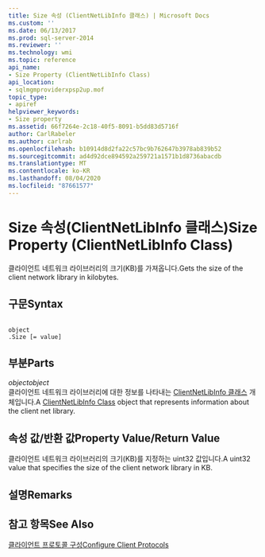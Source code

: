 ```yaml
---
title: Size 속성 (ClientNetLibInfo 클래스) | Microsoft Docs
ms.custom: ''
ms.date: 06/13/2017
ms.prod: sql-server-2014
ms.reviewer: ''
ms.technology: wmi
ms.topic: reference
api_name:
- Size Property (ClientNetLibInfo Class)
api_location:
- sqlmgmproviderxpsp2up.mof
topic_type:
- apiref
helpviewer_keywords:
- Size property
ms.assetid: 66f7264e-2c18-40f5-8091-b5dd83d5716f
author: CarlRabeler
ms.author: carlrab
ms.openlocfilehash: b10914d8d2fa22c57bc9b762647b3978ab839b52
ms.sourcegitcommit: ad4d92dce894592a259721a1571b1d8736abacdb
ms.translationtype: MT
ms.contentlocale: ko-KR
ms.lasthandoff: 08/04/2020
ms.locfileid: "87661577"
---
```

# <a name="size-property-clientnetlibinfo-class"></a><span data-ttu-id="66f20-102">Size 속성(ClientNetLibInfo 클래스)</span><span class="sxs-lookup"><span data-stu-id="66f20-102">Size Property (ClientNetLibInfo Class)</span></span>
  <span data-ttu-id="66f20-103">클라이언트 네트워크 라이브러리의 크기(KB)를 가져옵니다.</span><span class="sxs-lookup"><span data-stu-id="66f20-103">Gets the size of the client network library in kilobytes.</span></span>  
  
## <a name="syntax"></a><span data-ttu-id="66f20-104">구문</span><span class="sxs-lookup"><span data-stu-id="66f20-104">Syntax</span></span>  
  
```  
  
object  
.Size [= value]  
```  
  
## <a name="parts"></a><span data-ttu-id="66f20-105">부분</span><span class="sxs-lookup"><span data-stu-id="66f20-105">Parts</span></span>  
 <span data-ttu-id="66f20-106">*object*</span><span class="sxs-lookup"><span data-stu-id="66f20-106">*object*</span></span>  
 <span data-ttu-id="66f20-107">클라이언트 네트워크 라이브러리에 대한 정보를 나타내는 [ClientNetLibInfo 클래스](clientnetlibinfo-class.md) 개체입니다.</span><span class="sxs-lookup"><span data-stu-id="66f20-107">A [ClientNetLibInfo Class](clientnetlibinfo-class.md) object that represents information about the client net library.</span></span>  
  
## <a name="property-valuereturn-value"></a><span data-ttu-id="66f20-108">속성 값/반환 값</span><span class="sxs-lookup"><span data-stu-id="66f20-108">Property Value/Return Value</span></span>  
 <span data-ttu-id="66f20-109">클라이언트 네트워크 라이브러리의 크기(KB)를 지정하는 uint32 값입니다.</span><span class="sxs-lookup"><span data-stu-id="66f20-109">A uint32 value that specifies the size of the client network library in KB.</span></span>  
  
## <a name="remarks"></a><span data-ttu-id="66f20-110">설명</span><span class="sxs-lookup"><span data-stu-id="66f20-110">Remarks</span></span>  
  
## <a name="see-also"></a><span data-ttu-id="66f20-111">참고 항목</span><span class="sxs-lookup"><span data-stu-id="66f20-111">See Also</span></span>  
 [<span data-ttu-id="66f20-112">클라이언트 프로토콜 구성</span><span class="sxs-lookup"><span data-stu-id="66f20-112">Configure Client Protocols</span></span>](https://technet.microsoft.com/library/ms181035.aspx)  
  
  
